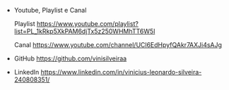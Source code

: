 - Youtube, Playlist e Canal

	Playlist
https://www.youtube.com/playlist?list=PL_1kRkp5XkPAM6djTx5z250WHMhTT6W5l

	Canal
https://www.youtube.com/channel/UCl6EdHpyfQAkr7AXJi4sAJg

- GitHub
https://github.com/vinisilveiraa

- LinkedIn
https://www.linkedin.com/in/vinicius-leonardo-silveira-240808351/
